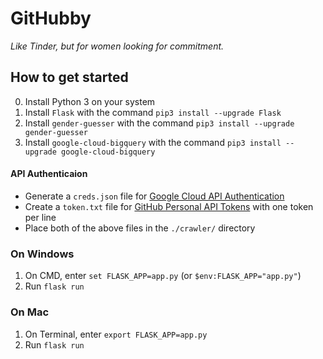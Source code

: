 # GitHubby

_Like Tinder, but for women looking for commitment._

## How to get started

0. Install Python 3 on your system
1. Install `Flask` with the command `pip3 install --upgrade Flask`
2. Install `gender-guesser` with the command `pip3 install --upgrade gender-guesser`
3. Install `google-cloud-bigquery` with the command `pip3 install --upgrade google-cloud-bigquery`

#### API Authenticaion

- Generate a `creds.json` file for [Google Cloud API Authentication](https://cloud.google.com/docs/authentication/getting-started)
- Create a `token.txt` file for [GitHub Personal API Tokens](https://github.com/blog/1509-personal-api-tokens) with one token per line
- Place both of the above files in the `./crawler/` directory

### On Windows

1. On CMD, enter `set FLASK_APP=app.py` (or `$env:FLASK_APP="app.py"`)
2. Run `flask run`

### On Mac

1. On Terminal, enter `export FLASK_APP=app.py`
2. Run `flask run`
